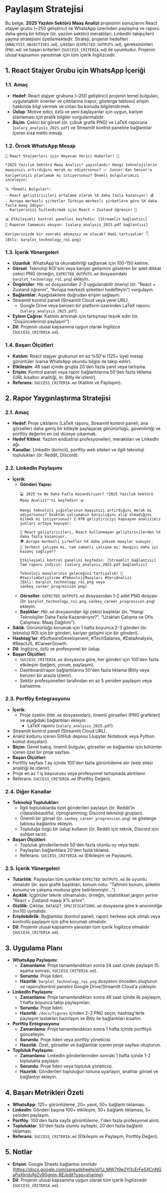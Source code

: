 # Paylaşım Stratejisi

Bu belge, **2025 Yazılım Sektörü Maaş Analizi** projesinin sonuçlarını React stajyer grubu (~250 geliştirici) ile WhatsApp üzerinden paylaşma ve raporu daha geniş bir kitleye (ör. yazılım sektörü meraklıları, LinkedIn takipçileri) yayma stratejisini özetlemektedir. Strateji, projenin hedefleri (`ANALYSIS_OBJECTIVES.md`), çıktıları (`EXPECTED_OUTPUTS.md`), gereksinimleri (`PRD.md`) ve başarı kriterleri (`SUCCESS_CRITERIA.md`) ile uyumludur. Projenin ulusal kapsamını yansıtmak için tüm içerik İngilizcedir.

## 1. React Stajyer Grubu için WhatsApp İçeriği
### 1.1. Amaç
- **Hedef**: React stajyer grubuna (~250 geliştirici) projenin temel bulguları, uygulanabilir öneriler ve çıktılarına (rapor, gösterge tablosu) erişim hakkında bilgi vermek ve onları bu konuda bilgilendirmek.
- **Üslup**: Motive edici, özlü ve yeni başlayanlar için uygun, kariyer planlaması için pratik bilgiler vurgulanmalıdır.
- **Biçim**: Çekici bir görsel (ör. çubuk grafik PNG) ve LaTeX raporuna (`salary_analysis_2025.pdf`) ve Streamlit kontrol paneline bağlantılar içeren kısa metin mesajı.

### 1.2. Örnek WhatsApp Mesajı
```
🚀 React Stajyerleri için Heyecan Verici Haberler! 🚀

*2025 Yazılım Sektörü Maaş Analizi* yayınlandı! Hangi teknolojilerin maaşınızı artırdığını merak mı ediyorsunuz? 📈 Junior'dan Senior'a kariyerinizi planlamak mı istiyorsunuz? Önemli bulgularımızı inceleyin:

🔍 *Önemli Bulgular*:
- React geliştiricileri ortalama olarak %X daha fazla kazanıyor! 💰
- Avrupa merkezli şirketler Türkiye merkezli şirketlere göre %X daha fazla maaş ödüyor.
- Kariyerinizi hızlandırmak için React + Zustand öğrenin! 🚀

📊 Etkileşimli kontrol panelini keşfedin: [Streamlit bağlantısı]
📖 Raporun tamamını okuyun: [salary_analysis_2025.pdf bağlantısı]

Kariyerinizde bir sonraki adımınız ne olacak? Hadi tartışalım! 👇
[Ekli: barplot_technology_roi.png]
```

### 1.3. İçerik Yönergeleri
- **Uzunluk**: WhatsApp'ta okunabilirliği sağlamak için 100-150 kelime.
- **Görsel**: Teknoloji ROI'sini veya kariyer gelişimini gösteren bir adet dikkat çekici PNG (örneğin, `EXPECTED_OUTPUTS.md` dosyasındaki `barplot_technology_roi.png`) ekleyin.
- **Öngörüler**: `PRD.md` dosyasından 2-3 uygulanabilir öneriyi (ör. “React + Zustand öğrenin”, “Avrupa merkezli şirketleri hedefleyin”) vurgulayın.
- **Bağlantılar**: Aşağıdakilere doğrudan erişim sağlayın:
- Streamlit kontrol paneli (Streamlit Cloud veya yerel URL).
  - Google Drive veya benzeri bir platform üzerinden LaTeX raporu (`salary_analysis_2025.pdf`).
- **Eylem Çağrısı**: Katılımı artırmak için tartışmayı teşvik edin (ör. “Düşüncelerinizi paylaşın!”).
- **Dil**: Projenin ulusal kapsamına uygun olarak İngilizce (`SUCCESS_CRITERIA.md`).

### 1.4. Başarı Ölçütleri
- **Katılım**: React stajyer grubunun en az %50'si (125+ üye) mesajı görüntüler (varsa WhatsApp okundu bilgisi ile takip edilir).
- **Etkileşim**: 48 saat içinde grupta 20'den fazla yanıt veya tartışma.
- **Erişim**: Kontrol paneli veya rapor bağlantılarına 50'den fazla tıklama (URL kısaltıcı analitiği, ör. Bitly ile izlenir).
- **Referans**: `SUCCESS_CRITERIA.md` (Katılım ve Paylaşım).

## 2. Rapor Yaygınlaştırma Stratejisi
### 2.1. Amaç
- **Hedef**: Proje çıktılarını (LaTeX raporu, Streamlit kontrol paneli, ana görseller) daha geniş bir kitleyle paylaşarak görünürlüğü, güvenilirliği ve portföy değerini en üst düzeye çıkarmak.
- **Hedef Kitlesi**: Yazılım endüstrisi profesyonelleri, meraklıları ve LinkedIn ağı.
- **Kanallar**: LinkedIn (birincil), portföy web siteleri ve ilgili teknoloji toplulukları (ör. Reddit, Discord).

### 2.2. LinkedIn Paylaşımı
- **İçerik**:
  - **Gönderi Yapısı**:
    ```
    💻 2025'te Ne Daha Fazla Kazandırıyor? *2025 Yazılım Sektörü Maaş Analizi*'ni keşfedin! 📊

    Hangi teknoloji yığınlarının maaşınızı artırdığını merak mı ediyorsunuz? Uzaktan çalışmanın karşılığını alıp almadığını bilmek mi istiyorsunuz? 2.970 geliştiriciyi kapsayan analizimiz şunları ortaya koyuyor:

    🚀 React geliştiricileri, React kullanmayan geliştiricilerden %X daha fazla kazanıyor.
    🌍 Avrupa merkezli şirketler %X daha yüksek maaşlar sunuyor.
    💼 Serbest çalışma mı, tam zamanlı çalışma mı: Hangisi daha iyi kazanç sağlıyor?

    Etkileşimli kontrol panelini keşfedin: [Streamlit bağlantısı]
    Tam raporu indirin: [salary_analysis_2025.pdf bağlantısı]

    Teknoloji maaşlarının geleceğini tartışalım! 💬 #YazılımGeliştirme #TeknolojiMaaşları #VeriAnalizi
    [Ekli: barplot_technology_roi.png veya sankey_career_progression.png]
    ```
  - **Görseller**: `EXPECTED_OUTPUTS.md` dosyasından 1-2 adet PNG dosyası (ör. `barplot_technology_roi.png`, `sankey_career_progression.png`) ekleyin.
  - **Başlıklar**: `PRD.md` dosyasından ilgi çekici başlıklar (ör. “Hangi Teknolojiler Daha Fazla Kazandırıyor?”, “Uzaktan Çalışma ve Ofis Çalışması: Maaş Dağılımı”).
- **Sıklık**: Görünürlüğü korumak için 1 hafta boyunca 2-3 gönderi (ör. teknoloji ROI için bir gönderi, kariyer gelişimi için bir gönderi).
- **Hashtag'ler**: #SoftwareDevelopment, #TechSalaries, #DataAnalysis, #ReactJS, #CareerGrowth.
- **Dil**: İngilizce, özlü ve profesyonel bir üslup.
- **Başarı Ölçütleri**:
  - `SUCCESS_CRITERIA.md` dosyasına göre, her gönderi için 100'den fazla etkileşim (beğeni, yorum, paylaşım).
  - Dashboard/rapor bağlantılarına 50'den fazla tıklama (Bitly veya benzeri bir araçla izlenir).
  - Sektör profesyonelleri tarafından en az 5 yeniden paylaşım veya bahsetme.

### 2.3. Portföy Entegrasyonu
- **İçerik**:
  - Proje özetini (`PRD.md` dosyasından), önemli görselleri (PNG grafikleri) ve aşağıdaki bağlantıları ekleyin:
    - LaTeX raporu (`salary_analysis_2025.pdf`).
- Streamlit kontrol paneli (Streamlit Cloud URL).
- Analiz kodunu içeren GitHub deposu (Jupyter Notebook veya Python komut dosyaları).
- **Biçim**: Genel bakış, önemli bulgular, görseller ve bağlantılar için bölümler içeren özel bir proje sayfası.
- **Başarı Ölçütleri**:
- Portföy sayfası 1 ay içinde 100'den fazla görüntüleme alır (web sitesi analitiği ile izlenir).
- Proje en az 1 iş başvurusu veya profesyonel tartışmada alıntılanır.
- Referans: `SUCCESS_CRITERIA.md` (Portföy Değeri).

### 2.4. Diğer Kanallar
- **Teknoloji Toplulukları**:
  - İlgili topluluklarda özet gönderileri paylaşın (ör. Reddit’in r/dataisbeautiful, r/programming; Discord teknoloji grupları).
  - Önemli bir görsel (ör. `sankey_career_progression.png`) ve gösterge tablosu bağlantısı ekleyin.
  - Topluluğa özgü bir üslup kullanın (ör. Reddit için teknik, Discord için sohbet tarzı).
- **Başarı Ölçütleri**:
  - Topluluk gönderilerinde 50'den fazla olumlu oy veya tepki.
  - Paylaşılan bağlantılara 20'den fazla tıklama.
  - Referans: `SUCCESS_CRITERIA.md` (Etkileşim ve Paylaşım).

### 2.5. İçerik Yönergeleri
- **Tutarlılık**: Paylaşılan tüm içerikler `EXPECTED_OUTPUTS.md` ile uyumlu olmalıdır (ör. aynı grafik başlıkları, konum notu: “Tahmini konum, şirketin konumu ve çalışma moduna göre belirlenmiştir...”).
- **Açıklık**: İçgörüler teknik olmamalıdır, örneğin, istatistiksel jargon yerine “React + Zustand maaşı X% artırır”.
- **Gizlilik**: Çıktılar, `DATASET_SPECIFICATIONS.md` dosyasına göre k-anonimliğe (n≥10) uymalıdır.
- **Erişilebilirlik**: Bağlantılar (kontrol paneli, rapor) herkese açık olmalı veya kontrollü paylaşım için şifre korumalı olmalıdır.
- **Dil**: Projenin ulusal kapsamını yansıtan tüm içerik İngilizce olmalıdır (`SUCCESS_CRITERIA.md`).

## 3. Uygulama Planı
- **WhatsApp Paylaşımı**:
  - **Zamanlama**: Proje tamamlandıktan sonra 24 saat içinde paylaşın (5. aşama sonrası, `SUCCESS_CRITERIA.md`).
  - **Sorumlu**: Proje lideri.
  - **Hazırlık**: `barplot_technology_roi.png` dosyasını önceden oluşturun ve raporu/kontrol panelini Google Drive/Streamlit Cloud'a yükleyin.
- **LinkedIn Paylaşımı**:
  - **Zamanlama**: Proje tamamlandıktan sonra 48 saat içinde ilk paylaşım, 1 hafta boyunca takip paylaşımları.
  - **Sorumlu**: Proje lideri.
  - **Hazırlık**: `/docs/figures` içinden 2-3 PNG seçin, hashtag'lerle paylaşım taslakları hazırlayın ve Bitly ile bağlantıları kısaltın.
- **Portföy Entegrasyonu**:
  - **Zamanlama**: Proje tamamlandıktan sonra 1 hafta içinde portföyü güncelleyin.
  - **Sorumlu**: Proje lideri veya portföy yöneticisi.
  - **Hazırlık**: Özet, görseller ve bağlantılar içeren proje sayfası oluşturun.
- **Topluluk Paylaşımı**:
  - **Zamanlama**: LinkedIn gönderilerinden sonraki 1 hafta içinde 1-2 toplulukta paylaşın.
  - **Sorumlu**: Proje lideri veya topluluk yöneticisi.
  - **Hazırlık**: Gönderileri topluluğun tonuna uyarlayın, anahtar görsel ve bağlantıyı ekleyin.

## 4. Başarı Metrikleri Özeti
- **WhatsApp**: 125+ görüntüleme, 20+ yanıt, 50+ bağlantı tıklaması.
- **LinkedIn**: Gönderi başına 100+ etkileşim, 50+ bağlantı tıklaması, 5+ yeniden paylaşım.
- **Portföy**: 100'den fazla sayfa görüntüleme, 1'den fazla profesyonel alıntı.
- **Topluluklar**: 50'den fazla olumlu oy/tepki, 20'den fazla bağlantı tıklaması.
- **Referans**: `SUCCESS_CRITERIA.md` (Etkileşim ve Paylaşım, Portföy Değeri).

## 5. Notlar
- **Erişim**: Google Sheets bağlantısı sınırlıdır (https://docs.google.com/spreadsheets/d/1J_MW7t9e2Yi1cErFe5XCnNGaFqXkrdufgZv9Ggnm-RE/edit?usp=sharing).
- **Dil**: Projenin ulusal kapsamına uygun olarak tüm içerik İngilizcedir (`SUCCESS_CRITERIA.md`).